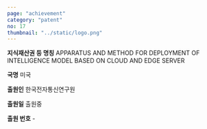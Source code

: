 ```yaml
---
page: "achievement"
category: "patent"
no: 17
thumbnail: "../static/logo.png"
---
```


**지식재산권 등 명칭** APPARATUS AND METHOD FOR DEPLOYMENT OF INTELLIGENCE MODEL BASED ON CLOUD AND EDGE SERVER

**국명** 미국

**출원인** 한국전자통신연구원

**출원일** 출원중

**출원 번호** -
